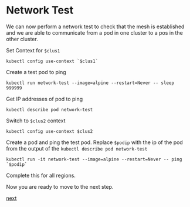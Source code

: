 # Network Test

We can now perform a network test to check that the mesh is established and we are able to communicate from a pod in one cluster to a pos in the other cluster.

Set Context for `$clus1`
```
kubectl config use-context `$clus1`
```
Create a test pod to ping
```
kubectl run network-test --image=alpine --restart=Never -- sleep 999999
```

Get IP addresses of pod to ping
```
kubectl describe pod network-test
```

Switch to `$clus2` context
```
kubectl config use-context $clus2
```
Create a pod and ping the test pod. Replace `$podip` with the ip of the pod from the output of the `kubectl describe pod network-test`
```
kubectl run -it network-test --image=alpine --restart=Never -- ping `$podip`
```
Complete this for all regions.

Now you are ready to move to the next step.

[next](5-deploy-cockroach.md)
